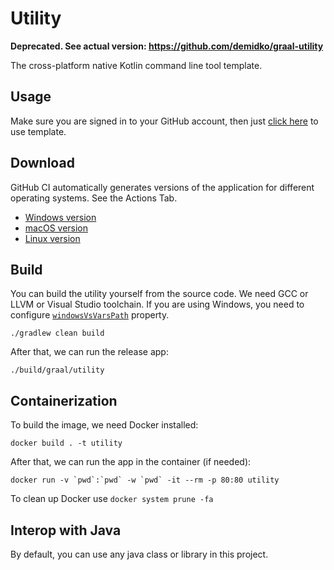 # Utility

**Deprecated. See actual version: https://github.com/demidko/graal-utility**

The cross-platform native Kotlin command line tool template.

## Usage

Make sure you are signed in to your GitHub account, then just [click here](https://github.com/demidko/utility/generate)
to use template.

## Download

GitHub CI automatically generates versions of the application for different operating systems. See the Actions Tab.

* [Windows version]()
* [macOS version]()
* [Linux version]()

## Build

You can build the utility yourself from the source code. We need GCC or LLVM or Visual Studio toolchain. If you are
using Windows, you need to configure [`windowsVsVarsPath`](build.gradle.kts) property.

```shell
./gradlew clean build
```

After that, we can run the release app:

```shell
./build/graal/utility
```

## Containerization

To build the image, we need Docker installed:

```shell
docker build . -t utility
```

After that, we can run the app in the container (if needed):

```shell
docker run -v `pwd`:`pwd` -w `pwd` -it --rm -p 80:80 utility
```

To clean up Docker use `docker system prune -fa`

## Interop with Java

By default, you can use any java class or library in this project.

